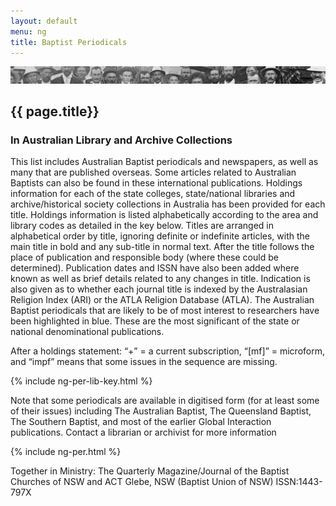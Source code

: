 ```yaml
---
layout: default
menu: ng
title: Baptist Periodicals
---
```


![Faces](/images/biblio.jpg)
## {{ page.title}}

### In Australian Library and Archive Collections



This list includes Australian Baptist periodicals and newspapers, as well as many that are published overseas. Some articles related to Australian Baptists can also be found in these international publications. Holdings information for each of the state colleges, state/national libraries and archive/historical society collections in Australia has been provided for each title. Holdings information is listed alphabetically according to the area and library codes as detailed in the key below. Titles are arranged in alphabetical order by title, ignoring definite or indefinite articles, with the main title in bold and any sub-title in normal text. After the title follows the place of publication and responsible body (where these could be determined). Publication dates and ISSN have also been added where known as well as brief details related to any changes in title. Indication is also given as to whether each journal title is indexed by the Australasian Religion Index (ARI) or the ATLA Religion Database (ATLA). The Australian Baptist periodicals that are likely to be of most interest to researchers have been highlighted in blue. These are the most significant of the state or national denominational publications.



After a holdings statement: “+” = a current subscription, “[mf]” = microform, and “impf” means that some issues in the sequence are missing.

{% include ng-per-lib-key.html %}

Note that some periodicals are available in digitised form (for at least some of their issues) including The Australian Baptist, The Queensland Baptist, The Southern Baptist, and most of the earlier Global Interaction publications. Contact a librarian or archivist for more information


{% include ng-per.html %}




Together in Ministry: The Quarterly Magazine/Journal of the Baptist Churches of NSW and ACT  Glebe, NSW (Baptist Union of NSW) ISSN:1443-797X